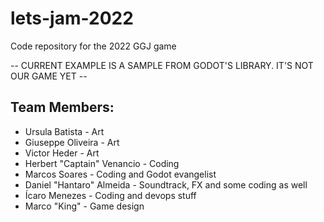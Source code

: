 # lets-jam-2022
Code repository for the 2022 GGJ game

-- CURRENT EXAMPLE IS A SAMPLE FROM GODOT'S LIBRARY. IT'S NOT OUR GAME YET --

## Team Members:

* Ursula Batista - Art
* Giuseppe Oliveira - Art
* Victor Heder - Art
* Herbert "Captain" Venancio - Coding
* Marcos Soares - Coding and Godot evangelist
* Daniel "Hantaro" Almeida - Soundtrack, FX and some coding as well
* Ícaro Menezes - Coding and devops stuff
* Marco "King" - Game design


